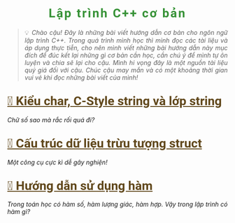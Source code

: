
<div id="header">

# Lập trình C++ cơ bản
    
> 💡 *Chào cậu! Đây là những bài viết hướng dẫn cơ bản cho ngôn ngữ lập trình C++. Trong quá trình mình học thì mình đọc các tài liệu và áp dụng thực tiễn, cho nên mình viết những bài hướng dẫn này mục đích để đúc kết lại những gì cơ bản cần học, cần chú ý để mình tự ôn luyện và chia sẽ lại cho cậu. Mình hi vọng đây là một nguồn tài liệu quý giá đối với cậu. Chúc cậu may mắn và có một khoảng thời gian vui vẻ khi đọc những bài viết của mình!*
    
</div>

<div id="container">

## [🌱 Kiểu char, C-Style string và lớp string](./string)

*Chữ số sao mà rắc rối quá đi?*

</div>

<div id="container">

## [🌱 Cấu trúc dữ liệu trừu tượng struct](./struct)

*Một công cụ cực kì dễ gây nghiện!*

</div>

<div id="container">

## [🌱 Hướng dẫn sử dụng hàm](./function)

*Trong toán học có hàm số, hàm lượng giác, hàm hợp. Vậy trong lập trình có hàm gì?*

</div>



<!-- Page styling -->

<style>
    @import url('https://fonts.googleapis.com/css2?family=Roboto:ital,wght@0,400;0,500;0,700;0,900;1,400;1,500;1,700;1,900&display=swap');
    
    #header h1 {
        color: #379237 !important;
        font-family: 'Roboto', sans-serif;
        text-align: center;
        letter-spacing: 0.10em;
    }
    
    #container a:hover {
        text-decoration: none;
        color: #54B435;
    }
    
    #container a {
        color: #61481C;
        font-size: 1.35em;
    }
    
    #container h2 {
        font-family: 'Roboto', sans-serif;
    }
    
    p {
        text-align: justify;
    }
    
</style>
